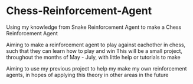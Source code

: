 # Chess-Reinforcement-Agent

Using my knowledge from Snake Reinforcement Agent to make a Chess Reinforcement Agent

Aiming to make a reinforcement agent to play against eachother in chess, such that they can learn how to play and win
This will be a small project, throughout the months of May - July, with little help or tutorials to make

Aiming to use my previous project to help my make my own reinforcement agents, in hopes of applying this theory in other areas in the future

